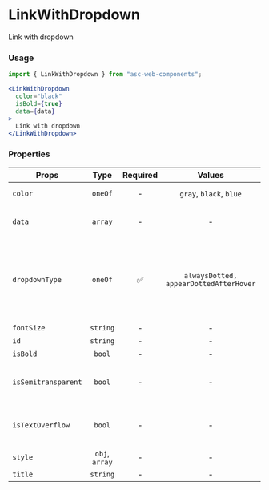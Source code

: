 # LinkWithDropdown

Link with dropdown

### Usage

```js
import { LinkWithDropdown } from "asc-web-components";
```

```jsx
<LinkWithDropdown 
  color="black" 
  isBold={true} 
  data={data}
>
  Link with dropdown
</LinkWithDropdown>
```

### Properties

| Props               |      Type      | Required |                 Values                 | Default | Description                                                                                                                                               |
| ------------------- | :------------: | :------: | :------------------------------------: | :-----: | --------------------------------------------------------------------------------------------------------------------------------------------------------- |
| `color`             |    `oneOf`     |    -     |        `gray`, `black`, `blue`         | `black` | Color of link in all states - hover, active, visited                                                                                                      |
| `data`              |    `array`     |    -     |                   -                    |    -    | Array of objects, each can contain `<DropDownItem />` props                                                                                               |
| `dropdownType`      |    `oneOf`     |    ✅    | `alwaysDotted, appearDottedAfterHover` |    -    | Type of dropdown: alwaysDotted is always show dotted style and icon of arrow, appearDottedAfterHover is show dotted style and icon arrow only after hover |
| `fontSize`          |    `string`    |    -     |                   -                    | `13px`  | Font size of link                                                                                                                                         |
| `id`                |    `string`    |    -     |                   -                    |    -    | Accepts id                                                                                                                                                |
| `isBold`            |     `bool`     |    -     |                   -                    | `false` | Set font weight                                                                                                                                           |
| `isSemitransparent` |     `bool`     |    -     |                   -                    | `false` | Set css-property 'opacity' to 0.5. Usually apply for users with "pending" status                                                                          |  |
| `isTextOverflow`    |     `bool`     |    -     |                   -                    | `true`  | Activate or deactivate _text-overflow_ CSS property with ellipsis (' … ') value                                                                           |
| `style`             | `obj`, `array` |    -     |                   -                    |    -    | Accepts css style                                                                                                                                         |
| `title`             |    `string`    |    -     |                   -                    |    -    | Title of link                                                                                                                                             |  |
